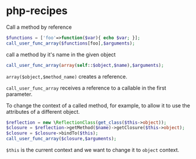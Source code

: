 # php-recipes

Call a method by reference

```php
$functions = ['foo'=>function($var){ echo $var; }];
call_user_func_array($functions[foo],$arguments);
```

call a method by it's name in the given object

```php
call_user_func_array(array(self::$object,$name),$arguments);
```

`array($object,$method_name)` creates a reference.

`call_user_func_array` receives a reference to a callable in the first parameter.

To change the context of a called method, for example, to allow it to use the attributes of a different object.

```php
$reflection = new \ReflectionClass(get_class($this->object));
$closure = $reflection->getMethod($name)->getClosure($this->object);
$closure = $closure->bindTo($this);
call_user_func_array($closure,$arguments);
```

`$this` is the current context and we want to change it to `object` context.
